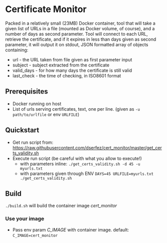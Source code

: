 # Certificate Monitor

Packed in a relatively small (23MB) Docker container, tool that will take a given list of URLs in a file (mounted as Docker volume, of course), and a number of days as second parameter. Tool will connect to each URL, retrieve the certificate, and if it expires in less than days given as second parameter, it will output it on stdout, JSON formatted array of objects containing:
* url - the URL taken from file given as first parameter input
* subject - subject extracted from the certificate
* valid_days - for how many days the certificate is still valid
* last_check - the time of checking, in ISO8601 format

## Prerequisites
* Docker running on host
* List of urls serving certificates, text, one per line. (given as `-u path/to/urlfile` or env `URLFILE`)

## Quickstart
* Get run script from: https://raw.githubusercontent.com/dserfez/cert_monitor/master/get_certs_validity.sh
* Execute run script (be careful with what you allow to execute!)
    * with parameters inline: `./get_certs_validity.sh -d 45 -u myurls.txt`
    * with parameters given through ENV `DAYS=45 URLFILE=myurls.txt ./get_certs_validity.sh`

## Build
`./build.sh` will build the container image _cert\_monitor_

### Use your image
* Pass env param _C\_IMAGE_ with container image. default: `C_IMAGE=cert_monitor`